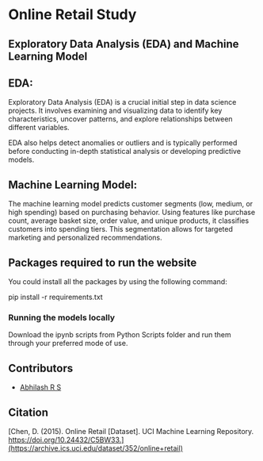 # Online Retail Study 

## Exploratory Data Analysis (EDA) and Machine Learning Model

## EDA:
Exploratory Data Analysis (EDA) is a crucial initial step in data science projects. It involves examining and visualizing data to identify key characteristics, uncover patterns, and explore relationships between different variables.

EDA also helps detect anomalies or outliers and is typically performed before conducting in-depth statistical analysis or developing predictive models.

## Machine Learning Model:
The machine learning model predicts customer segments (low, medium, or high spending) based on purchasing behavior.  Using features like purchase count, average basket size, order value, and unique products, it classifies customers into spending tiers. This segmentation allows for targeted marketing and personalized recommendations.

## Packages required to run the website
You could install all the packages by using the following command:

pip install -r requirements.txt

### Running the models locally

Download the ipynb scripts from Python Scripts folder and run them through your preferred mode of use.

## Contributors

* [Abhilash R S](https://github.com/A6h9lash)
  
## Citation

[Chen, D. (2015). Online Retail [Dataset]. UCI Machine Learning Repository. https://doi.org/10.24432/C5BW33.](https://archive.ics.uci.edu/dataset/352/online+retail)
